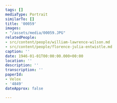 ```yaml
---
tags: []
mediaType: Portrait
similarTo: []
title: '00059'
images:
- "/assets/media/00059.JPG"
relatedPeople:
- src/content/people/william-lawrence-wilson.md
- src/content/people/florence-julia-entwistle.md
caption: ''
date: 1946-01-01T00:00:00.000+00:00
location: ''
description: ''
transcription: ''
paperId:
- Velox
- '4849'
dateApprox: false

---
```

